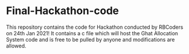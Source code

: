 # Final-Hackathon-code
This repository contains the code for Hackathon conducted by RBCoders on 24th Jan 2021!
It contains a c file which will host the Ghat Allocation System code and is free to be pulled by anyone and modifications are allowed.
